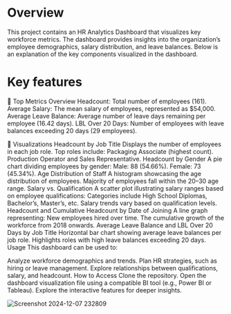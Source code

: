 # Overview

This project contains an HR Analytics Dashboard that visualizes key workforce metrics. The dashboard provides insights into the organization’s employee demographics, salary distribution, and leave balances. Below is an explanation of the key components visualized in the dashboard.

# Key features

📌 Top Metrics Overview
Headcount: Total number of employees (161).
Average Salary: The mean salary of employees, represented as $54,000.
Average Leave Balance: Average number of leave days remaining per employee (16.42 days).
LBL Over 20 Days: Number of employees with leave balances exceeding 20 days (29 employees).

📌 Visualizations
Headcount by Job Title
Displays the number of employees in each job role.
Top roles include:
Packaging Associate (highest count).
Production Operator and Sales Representative.
Headcount by Gender
A pie chart dividing employees by gender:
Male: 88 (54.66%).
Female: 73 (45.34%).
Age Distribution of Staff
A histogram showcasing the age distribution of employees.
Majority of employees fall within the 20–30 age range.
Salary vs. Qualification
A scatter plot illustrating salary ranges based on employee qualifications:
Categories include High School Diplomas, Bachelor’s, Master’s, etc.
Salary trends vary based on qualification levels.
Headcount and Cumulative Headcount by Date of Joining
A line graph representing:
New employees hired over time.
The cumulative growth of the workforce from 2018 onwards.
Average Leave Balance and LBL Over 20 Days by Job Title
Horizontal bar chart showing average leave balances per job role.
Highlights roles with high leave balances exceeding 20 days.
Usage
This dashboard can be used to:

Analyze workforce demographics and trends.
Plan HR strategies, such as hiring or leave management.
Explore relationships between qualifications, salary, and headcount.
How to Access
Clone the repository.
Open the dashboard visualization file using a compatible BI tool (e.g., Power BI or Tableau).
Explore the interactive features for deeper insights.




![Screenshot 2024-12-07 232809](https://github.com/user-attachments/assets/4e8dcec4-4b80-4101-a926-b3281f43248e)
